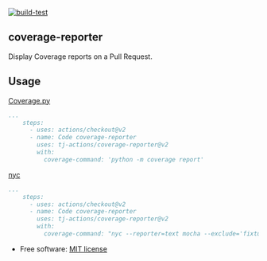 [![build-test](https://github.com/tj-actions/coverage-reporter/workflows/build-test/badge.svg)](https://github.com/tj-actions/coverage-reporter/actions?query=workflow%3Abuild-test)

coverage-reporter
-----------------
Display Coverage reports on a Pull Request.

Usage
-----

[Coverage.py](https://github.com/nedbat/coveragepy)

```yaml
...
    steps:
      - uses: actions/checkout@v2
      - name: Code coverage-reporter
        uses: tj-actions/coverage-reporter@v2
        with:
          coverage-command: 'python -m coverage report'
```

[nyc](https://github.com/istanbuljs/nyc)

```yaml
...
    steps:
      - uses: actions/checkout@v2
      - name: Code coverage-reporter
        uses: tj-actions/coverage-reporter@v2
        with:
          coverage-command: "nyc --reporter=text mocha --exclude='fixtures' __tests__/*.js"
```

* Free software: [MIT license](LICENSE)

